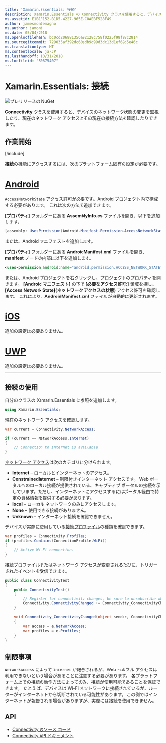 ```yaml
---
title: 'Xamarin.Essentials: 接続'
description: Xamarin.Essentials の Connectivity クラスを使用すると、デバイスのネットワーク状態の変更を監視したり、現在のネットワーク アクセスとその現在の接続方法を確認したりできます。
ms.assetid: E1B1F152-B1D5-4227-965E-C0AEBF528F49
author: jamesmontemagno
ms.author: jamont
ms.date: 05/04/2018
ms.openlocfilehash: bc0cd206881356a92128c758f0225f98f88c2814
ms.sourcegitcommit: 729035af392dc60edb9d99d3dc13d1ef69d5e46c
ms.translationtype: HT
ms.contentlocale: ja-JP
ms.lasthandoff: 10/31/2018
ms.locfileid: "50675407"
---
```

# <a name="xamarinessentials-connectivity"></a>Xamarin.Essentials: 接続

![プレリリースの NuGet](~/media/shared/pre-release.png)

**Connectivity** クラスを使用すると、デバイスのネットワーク状態の変更を監視したり、現在のネットワーク アクセスとその現在の接続方法を確認したりできます。

## <a name="get-started"></a>作業開始

[!include[](~/essentials/includes/get-started.md)]

**接続**の機能にアクセスするには、次のプラットフォーム固有の設定が必要です。

# <a name="androidtabandroid"></a>[Android](#tab/android)

`AccessNetworkState` アクセス許可が必要です。Android プロジェクト内で構成する必要があります。 これは次の方法で追加できます。

**[プロパティ]** フォルダーにある **AssemblyInfo.cs** ファイルを開き、以下を追加します。

```csharp
[assembly: UsesPermission(Android.Manifest.Permission.AccessNetworkState)]
```

または、Android マニフェストを追加します。

**[プロパティ]** フォルダーにある **AndroidManifest.xml** ファイルを開き、**manifest** ノードの内部に以下を追加します。

```xml
<uses-permission android:name="android.permission.ACCESS_NETWORK_STATE" />
```

または、Android プロジェクトを右クリックし、プロジェクトのプロパティを開きます。 **[Android マニフェスト]** の下で **[必要なアクセス許可:]** 領域を探し、**[Access Network State]\(ネットワーク アクセスの状態\)** アクセス許可を確認します。 これにより、**AndroidManifest.xml** ファイルが自動的に更新されます。

# <a name="iostabios"></a>[iOS](#tab/ios)

追加の設定は必要ありません。

# <a name="uwptabuwp"></a>[UWP](#tab/uwp)

追加の設定は必要ありません。

-----

## <a name="using-connectivity"></a>接続の使用

自分のクラスの Xamarin.Essentials に参照を追加します。

```csharp
using Xamarin.Essentials;
```

現在のネットワーク アクセスを確認します。

```csharp
var current = Connectivity.NetworkAccess;

if (current == NetworkAccess.Internet)
{
    // Connection to internet is available
}
```

[ネットワーク アクセス](xref:Xamarin.Essentials.NetworkAccess)は次のカテゴリに分けられます。

* **Internet** – ローカルとインターネットのアクセス。
* **ConstrainedInternet** – 制限付きインターネット アクセスです。 Web ポータルへのローカル接続が提供されている、キャプティブ ポータルの接続を示しています。ただし、インターネットにアクセスするにはポータル経由で特定の資格情報を提供する必要があります。
* **local** – ローカル ネットワークのみにアクセスします。
* **None** – 使用できる接続がありません。
* **Unknown** – インターネット接続を確認できません。

デバイスが実際に使用している[接続プロファイル](xref:Xamarin.Essentials.ConnectionProfile)の種類を確認できます。

```csharp
var profiles = Connectivity.Profiles;
if (profiles.Contains(ConnectionProfile.WiFi))
{
    // Active Wi-Fi connection.
}
```

接続プロファイルまたはネットワーク アクセスが変更されるたびに、トリガーされたイベントを受信できます。

```csharp
public class ConnectivityTest
{
    public ConnectivityTest()
    {
        // Register for connectivity changes, be sure to unsubscribe when finished
        Connectivity.ConnectivityChanged += Connectivity_ConnectivityChanged;
    }

    void Connectivity_ConnectivityChanged(object sender, ConnectivityChangedEventArgs  e)
    {
        var access = e.NetworkAccess;
        var profiles = e.Profiles;
    }
}
```

## <a name="limitations"></a>制限事項

`NetworkAccess` によって `Internet` が報告されるが、Web へのフル アクセスは利用できないという場合があることに注意する必要があります。 各プラットフォーム上での接続の動作方法によってのみ、接続が使用可能であることを保証できます。 たとえば、デバイスは Wi-Fi ネットワークに接続されているが、ルーターがインターネットから切断されている可能性があります。 この例ではインターネットが報告される場合がありますが、実際には接続を使用できません。

## <a name="api"></a>API

* [Connectivity のソース コード](https://github.com/xamarin/Essentials/tree/master/Xamarin.Essentials/Connectivity)
* [Connectivity API ドキュメント](xref:Xamarin.Essentials.Connectivity)
